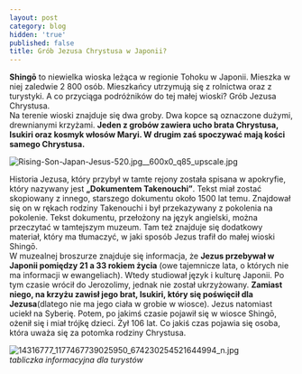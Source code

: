 ```yaml
---
layout: post
category: blog
hidden: 'true'
published: false
title: Grób Jezusa Chrystusa w Japonii?
---
```

**Shingō** to niewielka wioska leżąca w regionie Tohoku w Japonii. Mieszka w niej zaledwie 2 800 osób. Mieszkańcy utrzymują się z rolnictwa oraz z turystyki. A co przyciąga podróżników do tej małej wioski? Grób Jezusa Chrystusa.       
Na terenie wioski znajduje się dwa groby. Dwa kopce są oznaczone dużymi, drewnianymi krzyżami. **Jeden z grobów zawiera ucho brata Chrystusa, Isukiri oraz kosmyk włosów Maryi. W drugim zaś spoczywać mają kości samego Chrystusa.**         

![Rising-Son-Japan-Jesus-520.jpg__600x0_q85_upscale.jpg]({{site.baseurl}}/img/Rising-Son-Japan-Jesus-520.jpg__600x0_q85_upscale.jpg)

Historia Jezusa, który przybył w tamte rejony została spisana w apokryfie, który nazywany jest **„Dokumentem Takenouchi”**. Tekst miał zostać skopiowany z innego, starszego dokumentu około 1500 lat temu. Znajdował się on w rękach rodziny Takenouchi i był przekazywany z pokolenia na pokolenie. Tekst dokumentu, przełożony na język angielski, można przeczytać w tamtejszym muzeum. Tam też znajduje się dodatkowy materiał, który ma tłumaczyć, w jaki sposób Jezus trafił do małej wioski Shingō.      
W muzealnej broszurze znajduje się informacja, że **Jezus przebywał w Japonii pomiędzy 21 a 33 rokiem życia** (owe tajemnicze lata, o których nie ma informacji w ewangeliach). Wtedy studiował język i kulturę Japonii. Po tym czasie wrócił do Jerozolimy, jednak nie został ukrzyżowany. **Zamiast niego, na krzyżu zawisł jego brat, Isukiri, który się poświęcił dla Jezusa**(dlatego nie ma jego ciała w grobie w wiosce). Jezus natomiast uciekł na Syberię. Potem, po jakimś czasie pojawił się w wiosce Shingō, ożenił się i miał trójkę dzieci. Żył 106 lat. Co jakiś czas pojawia się osoba, która uważa się za potomka rodziny Chrystusa.         

![14316777_1177467739025950_674230254521644994_n.jpg]({{site.baseurl}}/img/14316777_1177467739025950_674230254521644994_n.jpg)       
*tabliczka informacyjna dla turystów*          



